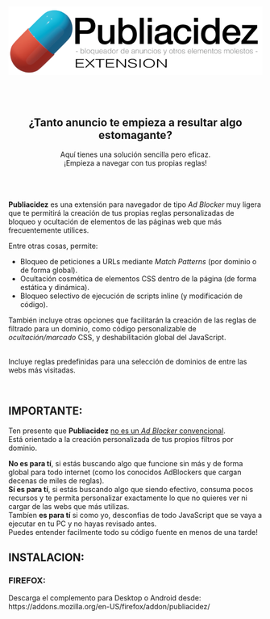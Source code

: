 <div align="center">
<img src="https://github.com/Codigo-Abierto/Publiacidez/blob/master/portada.png?raw=true" alt="portada.png">
<p>
<br><br>
<h2>¿Tanto anuncio te empieza a resultar algo estomagante?</h2>
Aquí tienes una solución sencilla pero eficaz.<br>
¡Empieza a navegar con tus propias reglas!
<br><br><br><br>
</p>
</div>
<div align="left">
<p>  
  <b>Publiacidez</b> es una extensión para navegador de tipo <i>Ad Blocker</i> muy ligera que te permitirá la creación de tus propias reglas personalizadas de bloqueo y ocultación de elementos de las páginas web que más frecuentemente utilices.
</p>  
<p>  
Entre otras cosas, permite:
      <ul>          
        <li>Bloqueo de peticiones a URLs mediante <i>Match Patterns</i> (por dominio o de forma global).</li>
        <li>Ocultación cosmética de elementos CSS dentro de la página (de forma estática y dinámica).</li>
        <li>Bloqueo selectivo de ejecución de scripts inline (y modificación de código).</li>        
      </ul>
</p>  
<p>  
También incluye otras opciones que facilitarán la creación de las reglas de filtrado para un dominio, como código personalizable de <i>ocultación/marcado</i> CSS, y deshabilitación global del JavaScript.
</p>
<p> 
  <br>Incluye reglas predefinidas para una selección de dominios de entre las webs más visitadas.
</p>  
<br>
<h2>IMPORTANTE:</h2>
<p> 
Ten presente que <b>Publiacidez</b> <u>no es un <i>Ad Blocker</i> convencional</u>.<br> Está orientado a la creación personalizada de tus propios filtros por dominio.<br>
</p>  
<p>  
<b>No es para tí</b>, si estás buscando algo que funcione sin más y de forma global para todo internet (como los conocidos AdBlockers que cargan decenas de miles de reglas).<br>
<b>Sí es para tí</b>, si estás buscando algo que siendo efectivo, consuma pocos recursos y te permita personalizar exactamente lo que no  quieres ver ni cargar de las webs que más utilizas.<br>
Tambíen <b>es para tí</b> si como yo, desconfias de todo JavaScript que se vaya a ejecutar en tu PC y no hayas revisado antes.<br>
Puedes entender facilmente todo su código fuente en menos de una tarde!
<br>
</p>
<h2>INSTALACION:</h2>
<h3>FIREFOX:</h3>
<p>
Descarga el complemento para Desktop o Android desde:<br>
https://addons.mozilla.org/en-US/firefox/addon/publiacidez/
</p>
</div> 
